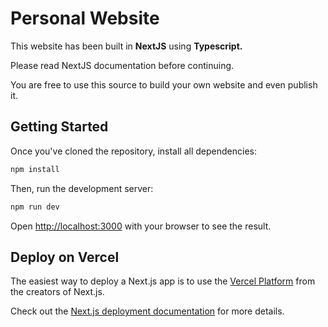 # Personal Website

This website has been built in **NextJS** using **Typescript.**

Please read NextJS documentation before continuing.

You are free to use this source to build your own website and even publish it.

## Getting Started

Once you've cloned the repository, install all dependencies:

```bash
npm install
```

Then, run the development server:

```bash
npm run dev
```

Open [http://localhost:3000](http://localhost:3000) with your browser to see the result.

## Deploy on Vercel

The easiest way to deploy a Next.js app is to use the [Vercel Platform](https://vercel.com/) from the creators of Next.js.

Check out the [Next.js deployment documentation](https://nextjs.org/docs/deployment) for more details.
